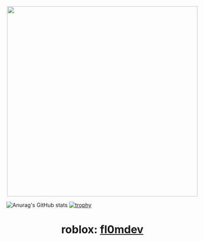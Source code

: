 <div id="header" align="center">
  <img src="https://ltdfoto.ru/images/2024/09/24/7ca31ca4f419052325b4c4323a6f6e64.jpg" width="500"/>
</div>

![Anurag's GitHub stats](https://github-readme-stats.vercel.app/api?username=fl0mast3r&show_icons=true&theme=radical)
[![trophy](https://github-profile-trophy.vercel.app/?username=fl0mast3r&theme=onedark)](https://github.com/ryo-ma/github-profile-trophy)

<div align="center">
  <h1>roblox: <a href="https://www.roblox.com/users/159036788/profile">fl0mdev</a></h1>
</div>

